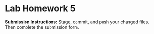 # Lab Homework 5

**Submission Instructions:** Stage, commit, and push your changed files. Then complete the submission form.
